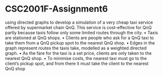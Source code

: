 # CSC2001F-Assignment6
using directed graphs to develop a simulation of a very cheap taxi service offered by supermarket chain QnQ. This service is cost-effective for QnQ partly because taxis follow only some limited routes through the city. • Taxis are stationed at QnQ shops. • Clients are people who ask for a QnQ taxi to take them from a QnQ pickup spot to the nearest QnQ shop. • Edges in the graph represent routes the taxis take, modelled as a weighted directed graph. • As the fare for the taxi is a set price, clients are only taken to the nearest QnQ shop. • To minimise costs, the nearest taxi must go to the client’s pickup spot, and from there it must take the client to the nearest QnQ shop

